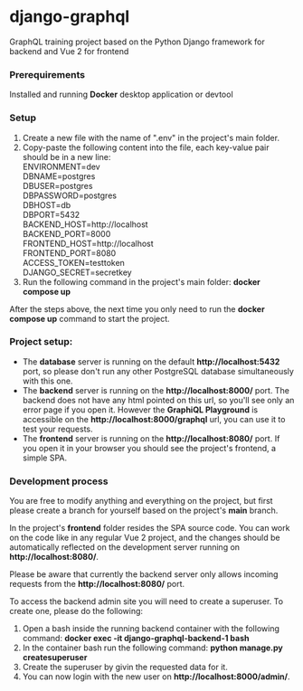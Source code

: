 # django-graphql
GraphQL training project based on the Python Django framework for backend and Vue 2 for frontend

### Prerequirements
Installed and running **Docker** desktop application or devtool

### Setup
1. Create a new file with the name of ".env" in the project's main folder.
2. Copy-paste the following content into the file, each key-value pair should be in a new line:  
   ENVIRONMENT=dev  
   DBNAME=postgres  
   DBUSER=postgres  
   DBPASSWORD=postgres  
   DBHOST=db  
   DBPORT=5432  
   BACKEND_HOST=http://localhost  
   BACKEND_PORT=8000  
   FRONTEND_HOST=http://localhost  
   FRONTEND_PORT=8080  
   ACCESS_TOKEN=testtoken  
   DJANGO_SECRET=secretkey  
3. Run the following command in the project's main folder: **docker compose up**

After the steps above, the next time you only need to run the **docker compose up** command to start the project.

### Project setup:
- The **database** server is running on the default **http://localhost:5432** port, so please don't run any other PostgreSQL database simultaneously with this one.  
- The **backend** server is running on the **http://localhost:8000/** port. The backend does not have any html pointed on this url, so you'll see only an error page if you open it. However the **GraphiQL Playground** is accessible on the **http://localhost:8000/graphql** url, you can use it to test your requests.
- The **frontend** server is running on the **http://localhost:8080/** port. If you open it in your browser you should see the project's frontend, a simple SPA.

### Development process
You are free to modify anything and everything on the project, but first please create a branch for yourself based on the project's **main** branch.

In the project's **frontend** folder resides the SPA source code. You can work on the code like in any regular Vue 2 project, and the changes should be automatically reflected on the development server running on **http://localhost:8080/**.

Please be aware that currently the backend server only allows incoming requests from the **http://localhost:8080/** port.

To access the backend admin site you will need to create a superuser. To create one, please do the following:
1. Open a bash inside the running backend container with the following command: **docker exec -it django-graphql-backend-1 bash**
2. In the container bash run the following command: **python manage.py createsuperuser**
3. Create the superuser by givin the requested data for it.
4. You can now login with the new user on **http://localhost:8000/admin/**.
